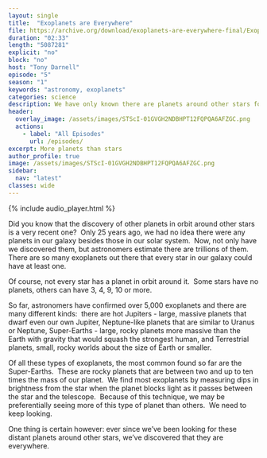 ```yaml
---
layout: single
title:  "Exoplanets are Everywhere"
file: https://archive.org/download/exoplanets-are-everywhere-final/ExoplanetsAreEverywhere_final.mp3
duration: "02:33"
length: "5087281"
explicit: "no"
block: "no"
host: "Tony Darnell"
episode: "5"
season: "1"
keywords: "astronomy, exoplanets"
categories: science
description: We have only known there are planets around other stars for about 25 years.  Now we know they are everywhere.
header:
  overlay_image: /assets/images/STScI-01GVGH2NDBHPT12FQPQA6AFZGC.png
  actions:
    - label: "All Episodes"
      url: /episodes/ 
excerpt: More planets than stars
author_profile: true
image: /assets/images/STScI-01GVGH2NDBHPT12FQPQA6AFZGC.png
sidebar: 
  nav: "latest"
classes: wide
---
```


{% include audio_player.html %} 

Did you know that the discovery of other planets in orbit around other stars is a very recent one?  Only 25 years ago, we had no idea there were any planets in our galaxy besides those in our solar system.  Now, not only have we discovered them, but astronomers estimate there are trillions of them.  There are so many exoplanets out there that every star in our galaxy could have at least one.


Of course, not every star has a planet in orbit around it.  Some stars have no planets, others can have 3, 4, 9, 10 or more.


So far, astronomers have confirmed over 5,000 exoplanets and there are many different kinds:  there are hot Jupiters - large, massive planets that dwarf even our own Jupiter, Neptune-like planets that are similar to Uranus or Neptune, Super-Earths - large, rocky planets more massive than the Earth with gravity that would squash the strongest human, and Terrestrial planets, small, rocky worlds about the size of Earth or smaller.


Of all these types of exoplanets, the most common found so far are the Super-Earths.  These are rocky planets that are between two and up to ten times the mass of our planet.  We find most exoplanets by measuring dips in brightness from the star when the planet blocks light as it passes between the star and the telescope.  Because of this technique, we may be preferentially seeing more of this type of planet than others.  We need to keep looking.


One thing is certain however: ever since we’ve been looking for these distant planets around other stars, we’ve discovered that they are everywhere.
